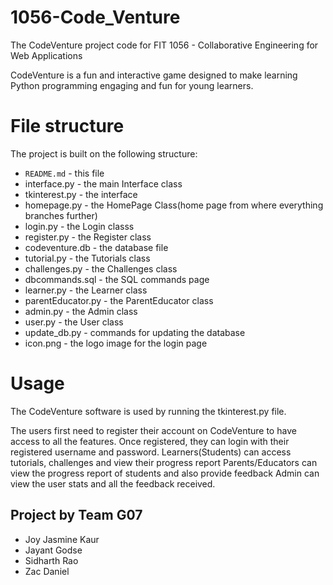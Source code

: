 # 1056-Code_Venture
The CodeVenture project code for FIT 1056 - Collaborative Engineering for Web Applications

CodeVenture is a fun and interactive game designed to make learning Python programming engaging and fun for young learners.

# File structure

The project is built on the following structure:


- `README.md` - this file
- interface.py - the main Interface class
- tkinterest.py - the interface 
- homepage.py - the HomePage Class(home page from where everything branches further) 
- login.py - the Login classs
- register.py - the Register class
- codeventure.db - the database file
- tutorial.py - the Tutorials class
- challenges.py - the Challenges class
- dbcommands.sql - the SQL commands page
- learner.py - the Learner class
- parentEducator.py - the ParentEducator class
- admin.py - the Admin class
- user.py - the User class
- update_db.py - commands for updating the database
- icon.png - the logo image for the login page

# Usage

The CodeVenture software is used by running the tkinterest.py file. 

The users first need to register their account on CodeVenture to have 
access to all the features. Once registered, they can login with their 
registered username and password. 
Learners(Students) can access tutorials, challenges and view their progress report
Parents/Educators can view the progress report of students and also provide feedback
Admin can view the user stats and all the feedback received. 

## Project by Team G07
- Joy Jasmine Kaur
- Jayant Godse 
- Sidharth Rao 
- Zac Daniel
